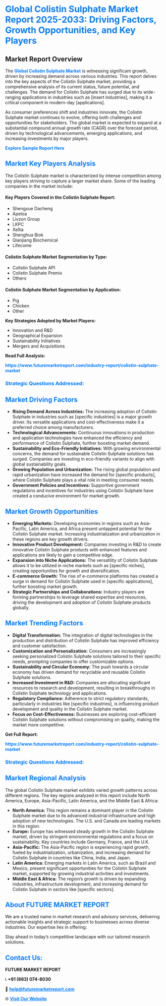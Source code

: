 <h1 style="color: #007BFF;">Global Colistin Sulphate Market Report 2025-2033: Driving Factors, Growth Opportunities, and Key Players</h1>

<section id="overview">
<h2>Market Report Overview</h2>
<p>The <a href="https://www.futuremarketreport.com/industry-report/colistin-sulphate-market" style="color: #007BFF; text-decoration: none;"><strong>Global Colistin Sulphate Market</strong></a> is witnessing significant growth, driven by increasing demand across various industries. This report delves into the key aspects of the Colistin Sulphate market, providing a comprehensive analysis of its current status, future potential, and challenges. The demand for Colistin Sulphate has surged due to its wide-ranging applications in industries such as [insert industries], making it a critical component in modern-day [applications].</p>
<p>As consumer preferences shift and industries innovate, the Colistin Sulphate market continues to evolve, offering both challenges and opportunities for stakeholders. The global market is expected to expand at a substantial compound annual growth rate (CAGR) over the forecast period, driven by technological advancements, emerging applications, and increasing investments by major players.</p>
</section>

<section id="overview">
<p><a href="https://www.futuremarketreport.com/request-sample/reportId=26897" style="color: #007BFF; text-decoration: none;"><strong>Explore Sample Report Here</strong></a></p>
</section>

<section id="key-players">
<h2 style="color: #007BFF;">Market Key Players Analysis</h2>
<p>The Colistin Sulphate market is characterized by intense competition among key players striving to capture a larger market share. Some of the leading companies in the market include:</p>
<h4>Key Players Covered in the Colistin Sulphate Report:</h4>
<ul><li>Shengxue Dacheng</li><li>Apeloa</li><li>Livzon Group</li><li>LKPC</li><li>Xellia</li><li>Shenghua Biok</li><li>Qianjiang Biochemical</li><li>Lifecome</li></ul>
<h4>Colistin Sulphate Market Segmentation by Type:</h4>
<ul><li>Colistin Sulphate API</li><li>Colistin Sulphate Premix</li><li>Others</li></ul>

<h4>Colistin Sulphate Market Segmentation by Application:</h4>
<ul><li>Pig</li><li>Chicken</li><li>Other</li></ul>
<p><strong>Key Strategies Adopted by Market Players:</strong></p>
<ul>
<li>Innovation and R&D</li>
<li>Geographical Expansion</li>
<li>Sustainability Initiatives</li>
<li>Mergers and Acquisitions</li>
</ul>
</section>

<section>
<p><strong>Read Full Analysis: </strong></p><a href="https://www.futuremarketreport.com/industry-report/colistin-sulphate-market" style="color: #007BFF; text-decoration: none;"><strong>https://www.futuremarketreport.com/industry-report/colistin-sulphate-market</strong></a>
<h3 style="color: #007BFF;">Strategic Questions Addressed:</h3>
</section>

<section id="driving-factors">
<h2 style="color: #007BFF;">Market Driving Factors</h2>
<ul>
<li><strong>Rising Demand Across Industries:</strong> The increasing adoption of Colistin Sulphate in industries such as [specific industries] is a major growth driver. Its versatile applications and cost-effectiveness make it a preferred choice among manufacturers.</li>
<li><strong>Technological Advancements:</strong> Continuous innovations in production and application technologies have enhanced the efficiency and performance of Colistin Sulphate, further boosting market demand.</li>
<li><strong>Sustainability and Eco-Friendly Initiatives:</strong> With growing environmental concerns, the demand for sustainable Colistin Sulphate solutions has surged. Companies are investing in eco-friendly variants to align with global sustainability goals.</li>
<li><strong>Growing Population and Urbanization:</strong> The rising global population and rapid urbanization have increased the demand for [specific products], where Colistin Sulphate plays a vital role in meeting consumer needs.</li>
<li><strong>Government Policies and Incentives:</strong> Supportive government regulations and incentives for industries using Colistin Sulphate have created a conducive environment for market growth.</li>
</ul>
</section>

<section id="growth-opportunities">
<h2 style="color: #007BFF;">Market Growth Opportunities</h2>
<ul>
<li><strong>Emerging Markets:</strong> Developing economies in regions such as Asia-Pacific, Latin America, and Africa present untapped potential for the Colistin Sulphate market. Increasing industrialization and urbanization in these regions are key growth drivers.</li>
<li><strong>Innovative Product Development:</strong> Companies investing in R&D to create innovative Colistin Sulphate products with enhanced features and applications are likely to gain a competitive edge.</li>
<li><strong>Expansion into Niche Applications:</strong> The versatility of Colistin Sulphate allows it to be utilized in niche markets such as [specific niches], creating opportunities for growth and diversification.</li>
<li><strong>E-commerce Growth:</strong> The rise of e-commerce platforms has created a surge in demand for Colistin Sulphate used in [specific applications], further boosting market growth.</li>
<li><strong>Strategic Partnerships and Collaborations:</strong> Industry players are forming partnerships to leverage shared expertise and resources, driving the development and adoption of Colistin Sulphate products globally.</li>
</ul>
</section>

<section id="trending-factors">
<h2 style="color: #007BFF;">Market Trending Factors</h2>
<ul>
<li><strong>Digital Transformation:</strong> The integration of digital technologies in the production and distribution of Colistin Sulphate has improved efficiency and customer satisfaction.</li>
<li><strong>Customization and Personalization:</strong> Consumers are increasingly seeking personalized Colistin Sulphate solutions tailored to their specific needs, prompting companies to offer customizable options.</li>
<li><strong>Sustainability and Circular Economy:</strong> The push towards a circular economy has driven demand for recyclable and reusable Colistin Sulphate solutions.</li>
<li><strong>Increased Investment in R&D:</strong> Companies are allocating significant resources to research and development, resulting in breakthroughs in Colistin Sulphate technology and applications.</li>
<li><strong>Regulatory Compliance:</strong> Adherence to strict regulatory standards, particularly in industries like [specific industries], is influencing product development and quality in the Colistin Sulphate market.</li>
<li><strong>Focus on Cost-Effectiveness:</strong> Businesses are exploring cost-efficient Colistin Sulphate solutions without compromising on quality, making the market more competitive.</li>
</ul>
</section>

<section>
<p><strong>Get Full Report: </strong></p><a href="https://www.futuremarketreport.com/industry-report/colistin-sulphate-market" style="color: #007BFF; text-decoration: none;"><strong>https://www.futuremarketreport.com/industry-report/colistin-sulphate-market</strong></a>
<h3 style="color: #007BFF;">Strategic Questions Addressed:</h3>
</section>


<section id="regional-analysis">
<h2 style="color: #007BFF;">Market Regional Analysis</h2>
<p>The global Colistin Sulphate market exhibits varied growth patterns across different regions. The key regions analyzed in this report include North America, Europe, Asia-Pacific, Latin America, and the Middle East & Africa:</p>
<ul>
<li><strong>North America:</strong> This region remains a dominant player in the Colistin Sulphate market due to its advanced industrial infrastructure and high adoption of new technologies. The U.S. and Canada are leading markets in this region.</li>
<li><strong>Europe:</strong> Europe has witnessed steady growth in the Colistin Sulphate market, driven by stringent environmental regulations and a focus on sustainability. Key countries include Germany, France, and the U.K.</li>
<li><strong>Asia-Pacific:</strong> The Asia-Pacific region is experiencing rapid growth, fueled by industrialization, urbanization, and increasing demand for Colistin Sulphate in countries like China, India, and Japan.</li>
<li><strong>Latin America:</strong> Emerging markets in Latin America, such as Brazil and Mexico, present significant opportunities for the Colistin Sulphate market, supported by growing industrial activities and investments.</li>
<li><strong>Middle East & Africa:</strong> The region’s growth is driven by expanding industries, infrastructure development, and increasing demand for Colistin Sulphate in sectors like [specific sectors].</li>
</ul>
</section>

<footer>
<h2 style="color: #007BFF;">About FUTURE MARKET REPORT</h2>
<p>We are a trusted name in market research and advisory services, delivering actionable insights and strategic support to businesses across diverse industries. Our expertise lies in offering:</p>

<p>Stay ahead in today’s competitive landscape with our tailored research solutions.</p>

<h2 style="color: #007BFF;">Contact Us:</h2>
<p><strong>FUTURE MARKET REPORT</strong></p>
<p>📞 <strong>+91 (883) 074-8030</strong></p>
<p>📧 <strong><a href="mailto:help@futuremarketreport.com" style="color: #007BFF;">help@futuremarketreport.com</a></strong></p>
<p>🌐 <strong><a href="https://www.futuremarketreport.com/" style="color: #007BFF;">Visit Our Website</a></strong></p>
</footer>
